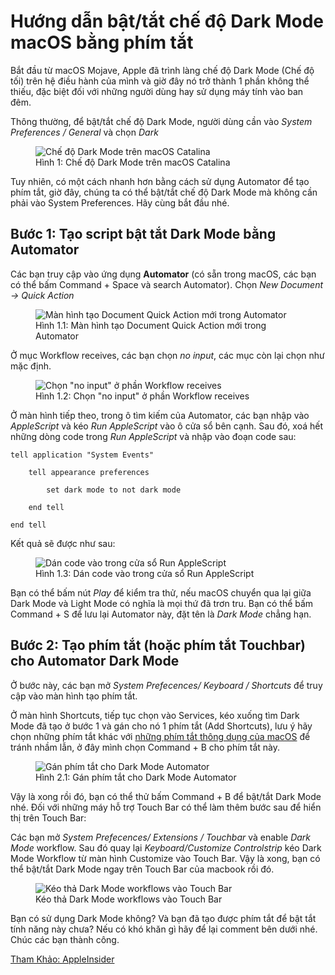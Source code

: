 # Hướng dẫn bật/tắt chế độ Dark Mode macOS bằng phím tắt



Bắt đầu từ macOS Mojave, Apple đã trình làng chế độ Dark Mode (Chế độ tối) trên hệ điều hành của mình và giờ đây nó trở thành 1 phần không thể thiếu, đặc biệt đối với những người dùng hay sử dụng máy tính vào ban đêm.

Thông thường, để bật/tắt chế độ Dark Mode, người dùng cần vào _System Preferences / General_ và chọn _Dark_

<figure class="kg-card kg-image-card kg-card-hascaption"><img src="/assets/images/2020/09/image-2.png" class="kg-image" alt="Chế độ Dark Mode trên macOS Catalina" srcset="/assets/images/size/w600/2020/09/image-2.png 600w, /assets/images/2020/09/image-2.png 652w"><figcaption class="text-center">Hình 1: Chế độ Dark Mode trên macOS Catalina</figcaption></figure>

Tuy nhiên, có một cách nhanh hơn bằng cách sử dụng Automator để tạo phím tắt, giờ đây, chúng ta có thể bật/tắt chế độ Dark Mode mà không cần phải vào System Preferences. Hãy cùng bắt đầu nhé.

## Bước 1: Tạo script bật tắt Dark Mode bằng Automator

Các bạn truy cập vào ứng dụng **Automator** (có sẵn trong macOS, các bạn có thể bấm Command + Space và search Automator). Chọn _New Document -\> Quick Action_

<figure class="kg-card kg-image-card kg-card-hascaption"><img src="/assets/images/2020/09/image-3.png" class="kg-image" alt="Màn hình tạo Document Quick Action mới trong Automator" srcset="/assets/images/size/w600/2020/09/image-3.png 600w, /assets/images/2020/09/image-3.png 996w" sizes="(min-width: 720px) 720px"><figcaption class="text-center">Hình 1.1: Màn hình tạo Document Quick Action mới trong Automator</figcaption></figure>

Ở mục Workflow receives, các bạn chọn _no input_, các mục còn lại chọn như mặc định.

<figure class="kg-card kg-image-card kg-card-hascaption"><img src="/assets/images/2020/09/image-4.png" class="kg-image" alt='Chọn "no input" ở phần Workflow receives' srcset="/assets/images/size/w600/2020/09/image-4.png 600w, /assets/images/size/w1000/2020/09/image-4.png 1000w, /assets/images/2020/09/image-4.png 1009w" sizes="(min-width: 720px) 720px"><figcaption class="text-center">Hình 1.2: Chọn "no input" ở phần Workflow receives</figcaption></figure>

Ở màn hình tiếp theo, trong ô tìm kiếm của Automator, các bạn nhập vào _AppleScript_ và kéo _Run AppleScript_ vào ô cửa sổ bên cạnh. Sau đó, xoá hết những dòng code trong _Run AppleScript_ và nhập vào đoạn code sau:

    tell application "System Events"
    	
    	tell appearance preferences
    		
    		set dark mode to not dark mode
    		
    	end tell
    	
    end tell

Kết quả sẽ được như sau:

<figure class="kg-card kg-image-card kg-card-hascaption"><img src="/assets/images/2020/09/image-5.png" class="kg-image" alt="Dán code vào trong cửa sổ Run AppleScript" srcset="/assets/images/size/w600/2020/09/image-5.png 600w, /assets/images/2020/09/image-5.png 1000w" sizes="(min-width: 720px) 720px"><figcaption class="text-center">Hình 1.3: Dán code vào trong cửa sổ Run AppleScript</figcaption></figure>

Bạn có thể bấm nút _Play_ để kiểm tra thử, nếu macOS chuyển qua lại giữa Dark Mode và Light Mode có nghĩa là mọi thứ đã trơn tru. Bạn có thể bấm Command + S để lưu lại Automator này, đặt tên là _Dark Mode_ chẳng hạn.

## Bước 2: Tạo phím tắt (hoặc phím tắt Touchbar) cho Automator Dark Mode

Ở bước này, các bạn mở _System Prefecences/ Keyboard / Shortcuts_ để truy cập vào màn hình tạo phím tắt.

Ở màn hình Shortcuts, tiếp tục chọn vào Services, kéo xuống tìm Dark Mode đã tạo ở bước 1 và gán cho nó 1 phím tắt (Add Shortcuts), lưu ý hãy chọn những phím tắt khác với [những phím tắt thông dụng của macOS](/nhung-phim-tat-thong-dung-khi-dung-macos/) để tránh nhầm lẫn, ở đây mình chọn Command + B cho phím tắt này.

<figure class="kg-card kg-image-card kg-card-hascaption"><img src="/assets/images/2020/09/image-7.png" class="kg-image" alt="Gán phím tắt cho Dark Mode Automator" srcset="/assets/images/size/w600/2020/09/image-7.png 600w, /assets/images/2020/09/image-7.png 662w"><figcaption class="text-center">Hình 2.1: Gán phím tắt cho Dark Mode Automator</figcaption></figure>

Vậy là xong rồi đó, bạn có thể thử bấm Command + B để bật/tắt Dark Mode nhé. Đối với những máy hỗ trợ Touch Bar có thể làm thêm bước sau để hiển thị trên Touch Bar:

Các bạn mở _System Prefecences/ Extensions / Touchbar_ và enable _Dark Mode_ workflow. Sau đó quay lại _Keyboard/Customize Controlstrip_ kéo Dark Mode Workflow từ màn hình Customize vào Touch Bar. Vậy là xong, bạn có thể bật/tắt Dark Mode ngay trên Touch Bar của macbook rồi đó.

<figure class="kg-card kg-image-card kg-card-hascaption"><img src="/assets/images/2020/09/26412-37603-Touch-Bar-fix-xl.jpg" class="kg-image" alt="Kéo thả Dark Mode workflows vào Touch Bar" srcset="/assets/images/size/w600/2020/09/26412-37603-Touch-Bar-fix-xl.jpg 600w, /assets/images/size/w1000/2020/09/26412-37603-Touch-Bar-fix-xl.jpg 1000w, /assets/images/2020/09/26412-37603-Touch-Bar-fix-xl.jpg 1320w" sizes="(min-width: 720px) 720px"><figcaption class="text-center">Kéo thả Dark Mode workflows vào Touch Bar</figcaption></figure>

Bạn có sử dụng Dark Mode không? Và bạn đã tạo được phím tắt để bật tắt tính năng này chưa? Nếu có khó khăn gì hãy để lại comment bên dưới nhé. Chúc các bạn thành công.

[Tham Khảo: AppleInsider](https://appleinsider.com/articles/18/06/14/how-to-toggle-dark-mode-with-a-keyboard-shortcut-or-the-touch-bar)
